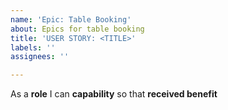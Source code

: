 ```yaml
---
name: 'Epic: Table Booking'
about: Epics for table booking
title: 'USER STORY: <TITLE>'
labels: ''
assignees: ''

---
```


As a **role** I can **capability** so that **received benefit**
